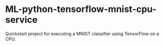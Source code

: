 # ML-python-tensorflow-mnist-cpu-service
Quickstart project for executing a MNIST classifier using TensorFlow on a CPU.
